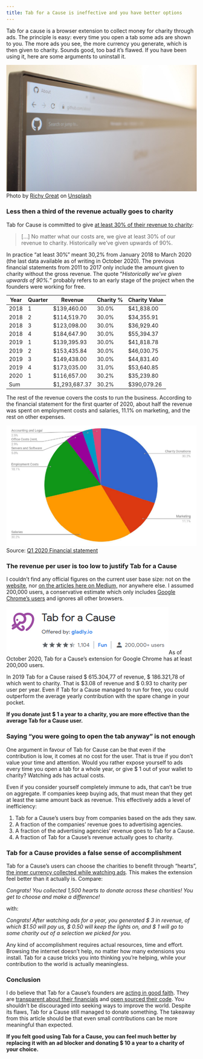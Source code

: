 ```yaml
---
title: Tab for a Cause is ineffective and you have better options
---
```


Tab for a cause is a browser extension to collect money for charity through ads. The principle is easy: every time you open a tab some ads are shown to you. The more ads you see, the more currency you generate, which is then given to charity. Sounds good, too bad it’s flawed. If you have been using it, here are some arguments to uninstall it.

![](/assets/2020/medium_images/0wBoRMb-s1z1LhDJA.png)Photo by [Richy Great](https://unsplash.com/@richygreat?utm_source=medium&utm_medium=referral) on [Unsplash](https://unsplash.com/?utm_source=medium&utm_medium=referral)

### Less then a third of the revenue actually goes to charity

Tab for Cause is committed to give [at least 30% of their revenue to charity](https://gladly.zendesk.com/hc/en-us/articles/205954618-How-does-Tab-for-a-Cause-raise-money-for-charity-):


> […] No matter what our costs are, we give at least 30% of our revenue to charity. Historically we’ve given upwards of 90%.

In practice “at least 30%” meant 30,2% from January 2018 to March 2020 (the last data available as of writing in October 2020). The previous financial statements from 2011 to 2017 only include the amount given to charity without the gross revenue. The quote “*Historically we’ve given upwards of 90%.*” probably refers to an early stage of the project when the founders were working for free.

| Year | Quarter | Revenue       | Charity % | Charity Value |
|------|---------|---------------|-----------|---------------|
| 2018 | 1       | $139,460.00   | 30.0%     |  $41,838.00   |
| 2018 | 2       | $114,519.70   | 30.0%     |  $34,355.91   |
| 2018 | 3       | $123,098.00   | 30.0%     |  $36,929.40   |
| 2018 | 4       | $184,647.90   | 30.0%     |  $55,394.37   |
| 2019 | 1       | $139,395.93   | 30.0%     |  $41,818.78   |
| 2019 | 2       | $153,435.84   | 30.0%     |  $46,030.75   |
| 2019 | 3       | $149,438.00   | 30.0%     |  $44,831.40   |
| 2019 | 4       | $173,035.00   | 31.0%     |  $53,640.85   |
| 2020 | 1       | $116,657.00   | 30.2%     |  $35,239.80   |
| Sum  |         | $1,293,687.37 | 30.2%     |  $390,079.26  |

The rest of the revenue covers the costs to run the business. According to the financial statement for the first quarter of 2020, about half the revenue was spent on employment costs and salaries, 11.1% on marketing, and the rest on other expenses.

![](/assets/2020/medium_images/1XWxXLWTHLmi4umt-9uxpVQ.png)Source: [Q1 2020 Financial statement](https://tab.gladly.io/financials/2020-Q1.pdf)

### The revenue per user is too low to justify Tab for a Cause

I couldn’t find any official figures on the current user base size: not on the [website](https://tab.gladly.io/), nor [on the articles here on Medium,](https://medium.com/for-a-cause) nor anywhere else. I assumed 200,000 users, a conservative estimate which only includes [Google Chrome’s users](https://chrome.google.com/webstore/detail/tab-for-a-cause/gibkoahgjfhphbmeiphbcnhehbfdlcgo) and ignores all other browsers.

![](/assets/2020/medium_images/1k1AmSKoNM_oo34ijxr0iKA.png)As of October 2020, Tab for a Cause’s extension for Google Chrome has at least 200,000 users.

In 2019 Tab for a Cause raised $ 615.304,77 of revenue, $ 186.321,78 of which went to charity. That is $3.08 of revenue and $ 0.93 to charity per user per year. Even if Tab for a Cause managed to run for free, you could outperform the average yearly contribution with the spare change in your pocket.

**If you donate just $ 1 a year to a charity, you are more effective than the average Tab for a Cause user.**

### Saying “you were going to open the tab anyway” is not enough

One argument in favour of Tab for Cause can be that even if the contribution is low, it comes at no cost for the user. That is true if you don’t value your time and attention. Would you rather expose yourself to ads every time you open a tab for a whole year, or give $ 1 out of your wallet to charity? Watching ads has actual costs.

Even if you consider yourself completely immune to ads, that can’t be true on aggregate. If companies keep buying ads, that must mean that they get at least the same amount back as revenue. This effectively adds a level of inefficiency:


1. Tab for a Cause’s users buy from companies based on the ads they saw.
2. A fraction of the companies’ revenue goes to advertising agencies.
3. A fraction of the advertising agencies’ revenue goes to Tab for a Cause.
4. A fraction of Tab for a Cause’s revenue actually goes to charity.

### Tab for a Cause provides a false sense of accomplishment

Tab for a Cause’s users can choose the charities to benefit through “hearts”, [the inner currency collected while watching ads](https://gladly.zendesk.com/hc/en-us/articles/206689107-What-are-Hearts-). This makes the extension feel better than it actually is. Compare:

*Congrats! You collected 1,500 hearts to donate across these charities! You get to choose and make a difference!*

with:

*Congrats! After watching ads for a year, you generated $ 3 in revenue, of which $1.50 will pay us, $ 0.50 will keep the lights on, and $ 1 will go to some charity out of a selection we picked for you.*

Any kind of accomplishment requires actual resources, time and effort. Browsing the internet doesn’t help, no matter how many extensions you install. Tab for a cause tricks you into thinking you’re helping, while your contribution to the world is actually meaningless.

### Conclusion

I do believe that Tab for a Cause’s founders are [acting in good faith](https://medium.com/for-a-cause/tab-for-a-cause-from-initial-idea-to-product-dece07f212c4). They are [transparent about their financials](https://tab.gladly.io/financials/) and [open sourced their code](https://github.com/gladly-team). You shouldn’t be discouraged into seeking ways to improve the world. Despite its flaws, Tab for a Cause still managed to donate something. The takeaway from this article should be that even small contributions can be more meaningful than expected.

**If you felt good using Tab for a Cause, you can feel much better by replacing it with an ad blocker and donating $ 10 a year to a charity of your choice.**


